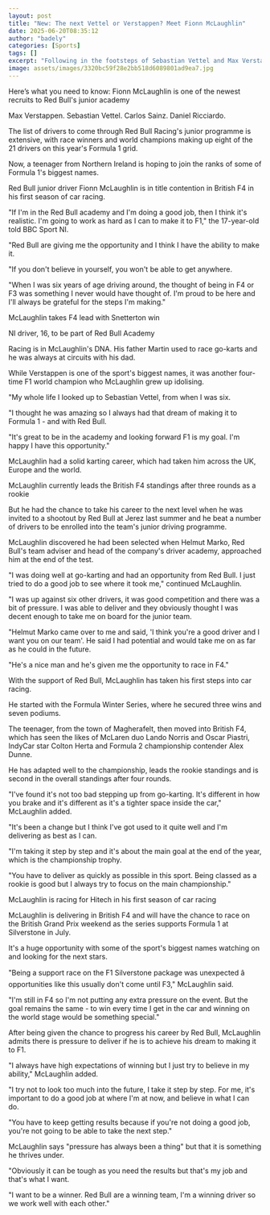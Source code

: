 ```yaml
---
layout: post
title: "New: The next Vettel or Verstappen? Meet Fionn McLaughlin"
date: 2025-06-20T08:35:12
author: "badely"
categories: [Sports]
tags: []
excerpt: "Following in the footsteps of Sebastian Vettel and Max Verstappen, Northern Ireland teenager Fionn McLaughlin is aiming to make it to Formula 1 with R"
image: assets/images/3320bc59f28e2bb518d6089801ad9ea7.jpg
---
```


Here’s what you need to know: Fionn McLaughlin is one of the newest recruits to Red Bull's junior academy

Max Verstappen. Sebastian Vettel. Carlos Sainz. Daniel Ricciardo. 

The list of drivers to come through Red Bull Racing's junior programme is extensive, with race winners and world champions making up eight of the 21 drivers on this year's Formula 1 grid. 

Now, a teenager from Northern Ireland is hoping to join the ranks of some of Formula 1's biggest names. 

Red Bull junior driver Fionn McLaughlin is in title contention in British F4 in his first season of car racing.

"If I'm in the Red Bull academy and I'm doing a good job, then I think it's realistic. I'm going to work as hard as I can to make it to F1," the 17-year-old told BBC Sport NI.

"Red Bull are giving me the opportunity and I think I have the ability to make it. 

"If you don't believe in yourself, you won't be able to get anywhere. 

"When I was six years of age driving around, the thought of being in F4 or F3 was something I never would have thought of. I'm proud to be here and I'll always be grateful for the steps I'm making." 

McLaughlin takes F4 lead with Snetterton win

NI driver, 16, to be part of Red Bull Academy

Racing is in McLaughlin's DNA. His father Martin used to race go-karts and he was always at circuits with his dad. 

While Verstappen is one of the sport's biggest names, it was another four-time F1 world champion who McLaughlin grew up idolising. 

"My whole life I looked up to Sebastian Vettel, from when I was six. 

"I thought he was amazing so I always had that dream of making it to Formula 1 - and with Red Bull. 

"It's great to be in the academy and looking forward F1 is my goal. I'm happy I have this opportunity."

McLaughlin had a solid karting career, which had taken him across the UK, Europe and the world. 

McLaughlin currently leads the British F4 standings after three rounds as a rookie

But he had the chance to take his career to the next level when he was invited to a shootout by Red Bull at Jerez last summer and he beat a number of drivers to be enrolled into the team's junior driving programme.

McLaughlin discovered he had been selected when Helmut Marko, Red Bull's team adviser and head of the company's driver academy, approached him at the end of the test.

"I was doing well at go-karting and had an opportunity from Red Bull. I just tried to do a good job to see where it took me," continued McLaughlin.

"I was up against six other drivers, it was good competition and there was a bit of pressure. I was able to deliver and they obviously thought I was decent enough to take me on board for the junior team. 

"Helmut Marko came over to me and said, 'I think you're a good driver and I want you on our team'. He said I had potential and would take me on as far as he could in the future. 

"He's a nice man and he's given me the opportunity to race in F4."

With the support of Red Bull, McLaughlin has taken his first steps into car racing. 

He started with the Formula Winter Series, where he secured three wins and seven podiums.

The teenager, from the town of Magherafelt, then moved into British F4, which has seen the likes of McLaren duo Lando Norris and Oscar Piastri, IndyCar star Colton Herta and Formula 2 championship contender Alex Dunne.

He has adapted well to the championship, leads the rookie standings and is second in the overall standings after four rounds. 

"I've found it's not too bad stepping up from go-karting. It's different in how you brake and it's different as it's a tighter space inside the car," McLaughlin added. 

"It's been a change but I think I've got used to it quite well and I'm delivering as best as I can. 

"I'm taking it step by step and it's about the main goal at the end of the year, which is the championship trophy.

"You have to deliver as quickly as possible in this sport. Being classed as a rookie is good but I always try to focus on the main championship."

McLaughlin is racing for Hitech in his first season of car racing

McLaughlin is delivering in British F4 and will have the chance to race on the British Grand Prix weekend as the series supports Formula 1 at Silverstone in July. 

It's a huge opportunity with some of the sport's biggest names watching on and looking for the next stars. 

"Being a support race on the F1 Silverstone package was unexpected â opportunities like this usually don't come until F3," McLaughlin said.

"I'm still in F4 so I'm not putting any extra pressure on the event. But the goal remains the same - to win every time I get in the car and winning on the world stage would be something special."

After being given the chance to progress his career by Red Bull, McLaughlin admits there is pressure to deliver if he is to achieve his dream to making it to F1. 

"I always have high expectations of winning but I just try to believe in my ability," McLaughlin added. 

"I try not to look too much into the future, I take it step by step. For me, it's important to do a good job at where I'm at now, and believe in what I can do. 

"You have to keep getting results because if you're not doing a good job, you're not going to be able to take the next step."

McLaughlin says "pressure has always been a thing" but that it is something he thrives under. 

"Obviously it can be tough as you need the results but that's my job and that's what I want. 

"I want to be a winner. Red Bull are a winning team, I'm a winning driver so we work well with each other."

